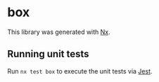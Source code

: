# box

This library was generated with [Nx](https://nx.dev).

## Running unit tests

Run `nx test box` to execute the unit tests via [Jest](https://jestjs.io).
